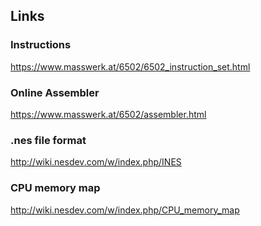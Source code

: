 
## Links

### Instructions
https://www.masswerk.at/6502/6502_instruction_set.html

### Online Assembler
https://www.masswerk.at/6502/assembler.html

### .nes file format
http://wiki.nesdev.com/w/index.php/INES

### CPU memory map
http://wiki.nesdev.com/w/index.php/CPU_memory_map
